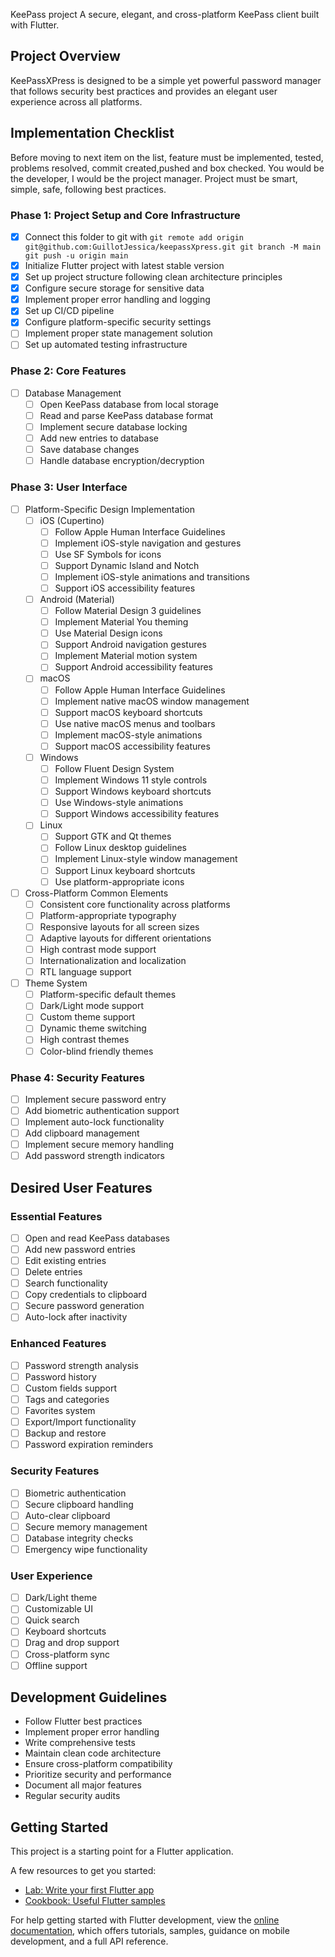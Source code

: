 KeePass project
A secure, elegant, and cross-platform KeePass client built with Flutter.

## Project Overview

KeePassXPress is designed to be a simple yet powerful password manager that follows security best practices and provides an elegant user experience across all platforms.

## Implementation Checklist
Before moving to next item on the list, feature must be implemented, tested, problems resolved, commit created,pushed and box checked.
You would be the developer, I would be the project manager.
Project must be smart, simple, safe, following best practices.

### Phase 1: Project Setup and Core Infrastructure
- [x]  Connect this folder to git with `git remote add origin git@github.com:GuillotJessica/keepassXpress.git
git branch -M main
git push -u origin main`
- [x]  Initialize Flutter project with latest stable version
- [x]  Set up project structure following clean architecture principles
- [x]  Configure secure storage for sensitive data
- [x]  Implement proper error handling and logging
- [x]  Set up CI/CD pipeline
- [x]  Configure platform-specific security settings
- [ ]  Implement proper state management solution
- [ ]  Set up automated testing infrastructure

### Phase 2: Core Features

- [ ]  Database Management
    - [ ]  Open KeePass database from local storage
    - [ ]  Read and parse KeePass database format
    - [ ]  Implement secure database locking
    - [ ]  Add new entries to database
    - [ ]  Save database changes
    - [ ]  Handle database encryption/decryption

### Phase 3: User Interface

- [ ]  Platform-Specific Design Implementation
    - [ ]  iOS (Cupertino)
        - [ ]  Follow Apple Human Interface Guidelines
        - [ ]  Implement iOS-style navigation and gestures
        - [ ]  Use SF Symbols for icons
        - [ ]  Support Dynamic Island and Notch
        - [ ]  Implement iOS-style animations and transitions
        - [ ]  Support iOS accessibility features
    - [ ]  Android (Material)
        - [ ]  Follow Material Design 3 guidelines
        - [ ]  Implement Material You theming
        - [ ]  Use Material Design icons
        - [ ]  Support Android navigation gestures
        - [ ]  Implement Material motion system
        - [ ]  Support Android accessibility features
    - [ ]  macOS
        - [ ]  Follow Apple Human Interface Guidelines
        - [ ]  Implement native macOS window management
        - [ ]  Support macOS keyboard shortcuts
        - [ ]  Use native macOS menus and toolbars
        - [ ]  Implement macOS-style animations
        - [ ]  Support macOS accessibility features
    - [ ]  Windows
        - [ ]  Follow Fluent Design System
        - [ ]  Implement Windows 11 style controls
        - [ ]  Support Windows keyboard shortcuts
        - [ ]  Use Windows-style animations
        - [ ]  Support Windows accessibility features
    - [ ]  Linux
        - [ ]  Support GTK and Qt themes
        - [ ]  Follow Linux desktop guidelines
        - [ ]  Implement Linux-style window management
        - [ ]  Support Linux keyboard shortcuts
        - [ ]  Use platform-appropriate icons
- [ ]  Cross-Platform Common Elements
    - [ ]  Consistent core functionality across platforms
    - [ ]  Platform-appropriate typography
    - [ ]  Responsive layouts for all screen sizes
    - [ ]  Adaptive layouts for different orientations
    - [ ]  High contrast mode support
    - [ ]  Internationalization and localization
    - [ ]  RTL language support
- [ ]  Theme System
    - [ ]  Platform-specific default themes
    - [ ]  Dark/Light mode support
    - [ ]  Custom theme support
    - [ ]  Dynamic theme switching
    - [ ]  High contrast themes
    - [ ]  Color-blind friendly themes

### Phase 4: Security Features

- [ ]  Implement secure password entry
- [ ]  Add biometric authentication support
- [ ]  Implement auto-lock functionality
- [ ]  Add clipboard management
- [ ]  Implement secure memory handling
- [ ]  Add password strength indicators

## Desired User Features

### Essential Features

- [ ]  Open and read KeePass databases
- [ ]  Add new password entries
- [ ]  Edit existing entries
- [ ]  Delete entries
- [ ]  Search functionality
- [ ]  Copy credentials to clipboard
- [ ]  Secure password generation
- [ ]  Auto-lock after inactivity

### Enhanced Features

- [ ]  Password strength analysis
- [ ]  Password history
- [ ]  Custom fields support
- [ ]  Tags and categories
- [ ]  Favorites system
- [ ]  Export/Import functionality
- [ ]  Backup and restore
- [ ]  Password expiration reminders

### Security Features

- [ ]  Biometric authentication
- [ ]  Secure clipboard handling
- [ ]  Auto-clear clipboard
- [ ]  Secure memory management
- [ ]  Database integrity checks
- [ ]  Emergency wipe functionality

### User Experience

- [ ]  Dark/Light theme
- [ ]  Customizable UI
- [ ]  Quick search
- [ ]  Keyboard shortcuts
- [ ]  Drag and drop support
- [ ]  Cross-platform sync
- [ ]  Offline support

## Development Guidelines

- Follow Flutter best practices
- Implement proper error handling
- Write comprehensive tests
- Maintain clean code architecture
- Ensure cross-platform compatibility
- Prioritize security and performance
- Document all major features
- Regular security audits

## Getting Started

This project is a starting point for a Flutter application.

A few resources to get you started:

- [Lab: Write your first Flutter app](https://docs.flutter.dev/get-started/codelab)
- [Cookbook: Useful Flutter samples](https://docs.flutter.dev/cookbook)

For help getting started with Flutter development, view the
[online documentation](https://docs.flutter.dev/), which offers tutorials,
samples, guidance on mobile development, and a full API reference.